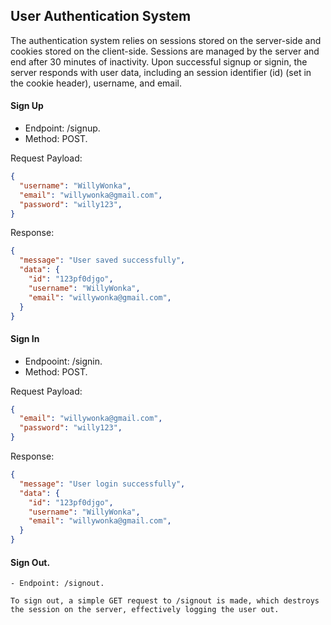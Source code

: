 ## User Authentication System
  The authentication system relies on sessions stored on the server-side and cookies stored on the client-side. Sessions are managed by the server and end after 30 minutes of inactivity. Upon successful signup or signin, the server responds with user data, including an session identifier (id) (set in the cookie header), username, and email.

#### Sign Up
  - Endpoint: /signup.
  - Method: POST.

  Request Payload:
  ```JSON
  {
    "username": "WillyWonka",
    "email": "willywonka@gmail.com",
    "password": "willy123",
  }
  ```

  Response:
  ```JSON
  {
    "message": "User saved successfully",
    "data": {
      "id": "123pf0djgo",
      "username": "WillyWonka",
      "email": "willywonka@gmail.com",
    }
  }
  ```
#### Sign In
  - Endpooint: /signin.
  - Method: POST.

  Request Payload:
  ```JSON
  {
    "email": "willywonka@gmail.com",
    "password": "willy123",
  }
  ```

  Response:
  ```JSON
  {
    "message": "User login successfully",
    "data": {
      "id": "123pf0djgo",
      "username": "WillyWonka",
      "email": "willywonka@gmail.com",
    }
  }
  ```

  #### Sign Out.
    - Endpoint: /signout.

    To sign out, a simple GET request to /signout is made, which destroys the session on the server, effectively logging the user out.

